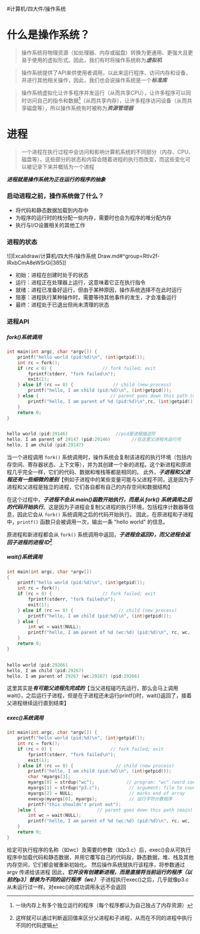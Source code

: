 #计算机/四大件/操作系统 
# 什么是操作系统？
>操作系统将物理资源（如处理器、内存或磁盘）转换为更通用、更强大且更易于使用的虚拟形式。因此，我们有时将操作系统称为***虚拟机***

>操作系统提供了API来供使用者调用，以此来运行程序、访问内存和设备，并进行其他相关操作，因此，我们也会说操作系统是一个***标准库***

>操作系统虚拟化让许多程序并发运行（从而共享CPU），让许多程序可以同时访问自己的指令和数据[^1]（从而共享内存），让许多程序访问设备（从而共享磁盘等），所以操作系统有时被称为***资源管理器***

[^1]:一块内存上有多个独立运行的程序（每个程序都认为自己独占了内存资源）


# 进程
>一个进程在执行过程中会访问和影响计算机系统的不同部分（内存、CPU、磁盘等）。这些部分的状态和内容会随着进程的执行而改变，而这些变化可以被记录下来并概括为一个进程

***进程就是操作系统为正在运行的程序的抽象***

### 启动进程之前，操作系统做了什么？
- 将代码和静态数据加载到内存中
- 为程序的运行时的栈分配一些内存，需要时也会为程序的堆分配内存
- 执行与I/O设置相关的其他工作

### 进程的状态
![[Excalidraw/计算机/四大件/操作系统 Draw.md#^group=Rtlv2f-IRxbCmA8eWSrGi|385]]
- 初始：进程在创建时处于的状态
- 运行：进程正在处理器上运行，这意味着它正在执行指令
- 就绪：进程已准备好运行，但由于某种原因，操作系统选择不在此时运行
- 阻塞：进程执行某种操作时，需要等待其他事件的发生，才会准备运行
- 最终：进程处于已退出但尚未清理的状态

### 进程API
##### fork()系统调用
```c
int main(int argc, char *argv[]) {
    printf("hello world (pid:%d)\n", (int)getpid());
    int rc = fork();
    if (rc < 0) {                   // fork failed; exit
        fprintf(stderr, "fork failed\n");
        exit(1);
    } else if (rc == 0) {               // child (new process)
        printf("hello, I am child (pid:%d)\n", (int)getpid());
    } else {                           // parent goes down this path (main)
        printf("hello, I am parent of %d (pid:%d)\n",rc, (int)getpid());
    }
    return 0;
}


hello world (pid:29146)                  //pid是进程描述符
hello, I am parent of 29147 (pid:29146)        //在这里父进程先运行完
hello, I am child (pid:29147)
```
当一个进程调用 `fork()` 系统调用时，操作系统会复制该进程的执行环境（包括内存空间、寄存器状态、上下文等），并为其创建一个新的进程。这个新进程和原进程几乎完全一样，它们的代码、数据和堆栈等都是相同的。
此外，***子进程和父进程还有一些细微的差别***【例如子进程中的某些变量可能与父进程不同，这是因为子进程和父进程是独立的进程，它们各自都有自己的内存空间和数据结构】

在这个过程中，***子进程不会从 main()函数开始执行，而是从 fork() 系统调用之后的代码开始执行***。这是因为子进程会复制父进程的执行环境，包括程序计数器等信息，因此它会从 `fork()` 系统调用之后的代码开始执行。
因此，在原进程和子进程中，`printf()` 函数只会被调用一次，输出一条 "hello world" 的信息。

原进程和新进程都会从 `fork()` 系统调用中返回，***子进程会返回0，而父进程会返回子进程的进程 ID[^2]***

[^2]:这样就可以通过判断返回值来区分父进程和子进程，从而在不同的进程中执行不同的代码逻辑

##### wait()系统调用
```c
int main(int argc, char *argv[])
{
    printf("hello world (pid:%d)\n", (int)getpid());
    int rc = fork();
    if (rc < 0) {                   // fork failed; exit
        fprintf(stderr, "fork failed\n");
        exit(1);
    } else if (rc == 0) {                 // child (new process)
        printf("hello, I am child (pid:%d)\n", (int)getpid());
    } else {
        int wc = wait(NULL);
        printf("hello, I am parent of %d (wc:%d) (pid:%d)\n", rc, wc, (int)getpid());
    }
    return 0;
}


hello world (pid:29266)
hello, I am child (pid:29267)        
hello, I am parent of 29267 (wc:29267) (pid:29266)
```
这里其实是***有可能父进程先完成的***【当父进程碰巧先运行，那么会马上调用wait()，之后运行子进程，但是在子进程还未运行printf()时，wait()返回了，接着父进程继续运行直到结束】

##### exec()系统调用
```c
int main(int argc, char *argv[]) {
    printf("hello world (pid:%d)\n", (int)getpid());
    int rc = fork();
    if (rc < 0) {                      // fork failed; exit
        fprintf(stderr, "fork failed\n");
        exit(1);
    } else if (rc == 0) {                // child (new process)
        printf("hello, I am child (pid:%d)\n", (int)getpid());
        char *myargs[3];
        myargs[0] = strdup("wc");            // program: "wc" (word count)
        myargs[1] = strdup("p3.c");           // argument: file to count
        myargs[2] = NULL;                     // marks end of array
        execvp(myargs[0], myargs);            // 运行字符计数程序
        printf("this shouldn’t print out");
	}else {                       // parent goes down this path (main)
        int wc = wait(NULL);
        printf("hello, I am parent of %d (wc:%d) (pid:%d)\n", rc, wc, (int)getpid());
    }
    return 0;
}
```
给定可执行程序的名称（如wc）及需要的参数（如p3.c）后，exec()会从可执行程序中加载代码和静态数据，并用它覆写自己的代码段，静态数据，堆、栈及其他内存空间，它们都会被重新初始化。
然后操作系统就执行该程序，将参数通过 argv 传递给该进程
因此，***它并没有创建新进程，而是直接将当前运行的程序（以前的p3）替换为不同的运行程序（wc）***
子进程执行exec()之后，几乎就像p3.c从未运行过一样。对exec()的成功调用永远不会返回